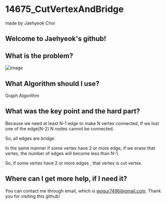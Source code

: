 # 14675_CutVertexAndBridge

made by Jaehyeok Choi

## Welcome to Jaehyeok's github!

## What is the problem?

![image](https://github.com/Choi-JaeHyeok-21500749/14675_CutVertexAndBridge/blob/main/14675_pro.PNG)

## What Algorithm should I use?

Graph Algorithm

## What was the key point and the hard part?

Because we need at least N-1 edge to make N vertex connected, If we lost one of the edge(N-2) N nodes cannot be connected.

So, all edges are bridge.

In the same manner if some vertex have 2 or more edge, if we erase that vertex, the number of edges will become less than N-1.

So, if some vertex have 2 or more edges , that vertex is cut vertex.

## Where can I get more help, if I need it?

You can contact me through email, which is wogur7496@gmail.com.
Thank you for visiting this github!
